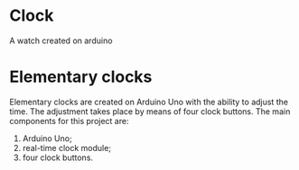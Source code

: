 # Clock
A watch created on arduino


# Elementary clocks
Elementary clocks are created on Arduino Uno with the ability to adjust the time. The adjustment takes place by means of four clock buttons.
The main components for this project are:
1)  Arduino Uno;
2) real-time clock module;
3) four clock buttons.
